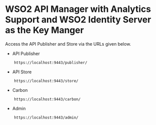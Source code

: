 # WSO2 API Manager with Analytics Support and WSO2 Identity Server as the Key Manger

Access the API Publisher and Store via the URLs given below.

* API Publisher

```
    https://localhost:9443/publisher/
```

* API Store

```
    https://localhost:9443/store/
```

* Carbon

```
    https://localhost:9443/carbon/
```

* Admin

```
    https://localhost:9443/admin/
```
